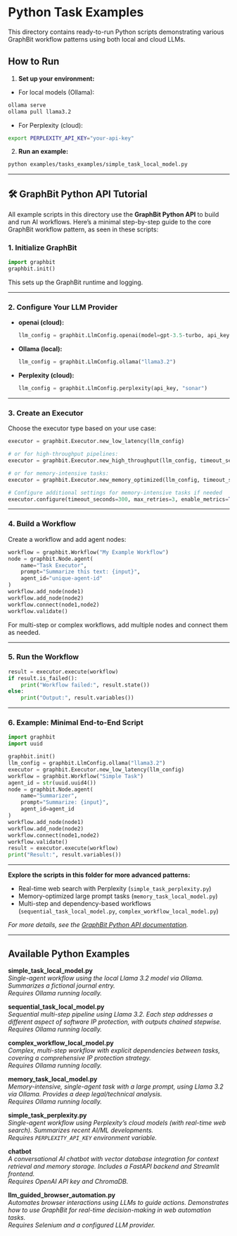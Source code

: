# Python Task Examples

This directory contains ready-to-run Python scripts demonstrating various GraphBit workflow patterns using both local and cloud LLMs.

## How to Run

1. **Set up your environment:**
- For local models (Ollama):  
```bash
ollama serve
ollama pull llama3.2
```
- For Perplexity (cloud):  
```bash
export PERPLEXITY_API_KEY="your-api-key"
```

2. **Run an example:**
```bash
python examples/tasks_examples/simple_task_local_model.py
```

---

## 🛠️ GraphBit Python API Tutorial

All example scripts in this directory use the **GraphBit Python API** to build and run AI workflows. Here’s a minimal step-by-step guide to the core GraphBit workflow pattern, as seen in these scripts:

### 1. **Initialize GraphBit**
```python
import graphbit
graphbit.init()
```
This sets up the GraphBit runtime and logging.

---

### 2. **Configure Your LLM Provider**
- **openai (cloud):**
  ```python
  llm_config = graphbit.LlmConfig.openai(model=gpt-3.5-turbo, api_key=api_key)
  ```
- **Ollama (local):**
  ```python
  llm_config = graphbit.LlmConfig.ollama("llama3.2")
  ```
- **Perplexity (cloud):**
  ```python
  llm_config = graphbit.LlmConfig.perplexity(api_key, "sonar")
  ```

---

### 3. **Create an Executor**
Choose the executor type based on your use case:
```python
executor = graphbit.Executor.new_low_latency(llm_config)

# or for high-throughput pipelines:
executor = graphbit.Executor.new_high_throughput(llm_config, timeout_seconds=60)

# or for memory-intensive tasks:
executor = graphbit.Executor.new_memory_optimized(llm_config, timeout_seconds=300)

# Configure additional settings for memory-intensive tasks if needed
executor.configure(timeout_seconds=300, max_retries=3, enable_metrics=True, debug=False)
```
---

### 4. **Build a Workflow**
Create a workflow and add agent nodes:
```python
workflow = graphbit.Workflow("My Example Workflow")
node = graphbit.Node.agent(
    name="Task Executor",
    prompt="Summarize this text: {input}",
    agent_id="unique-agent-id"
)
workflow.add_node(node1)
workflow.add_node(node2)
workflow.connect(node1,node2)
workflow.validate()
```
For multi-step or complex workflows, add multiple nodes and connect them as needed.

---

### 5. **Run the Workflow**
```python
result = executor.execute(workflow)
if result.is_failed():
    print("Workflow failed:", result.state())
else:
    print("Output:", result.variables())
```

---

### 6. **Example: Minimal End-to-End Script**
```python
import graphbit
import uuid

graphbit.init()
llm_config = graphbit.LlmConfig.ollama("llama3.2")
executor = graphbit.Executor.new_low_latency(llm_config)
workflow = graphbit.Workflow("Simple Task")
agent_id = str(uuid.uuid4())
node = graphbit.Node.agent(
    name="Summarizer",
    prompt="Summarize: {input}",
    agent_id=agent_id
)
workflow.add_node(node1)
workflow.add_node(node2)
workflow.connect(node1,node2)
workflow.validate()
result = executor.execute(workflow)
print("Result:", result.variables())
```

---

**Explore the scripts in this folder for more advanced patterns:**
- Real-time web search with Perplexity (`simple_task_perplexity.py`)
- Memory-optimized large prompt tasks (`memory_task_local_model.py`)
- Multi-step and dependency-based workflows (`sequential_task_local_model.py`, `complex_workflow_local_model.py`)

*For more details, see the [GraphBit Python API documentation](../docs/index.md).*

---

## Available Python Examples

**simple_task_local_model.py**  
*Single-agent workflow using the local Llama 3.2 model via Ollama. Summarizes a fictional journal entry.*  
_Requires Ollama running locally._

**sequential_task_local_model.py**  
*Sequential multi-step pipeline using Llama 3.2. Each step addresses a different aspect of software IP protection, with outputs chained stepwise.*  
_Requires Ollama running locally._

**complex_workflow_local_model.py**  
*Complex, multi-step workflow with explicit dependencies between tasks, covering a comprehensive IP protection strategy.*  
_Requires Ollama running locally._

**memory_task_local_model.py**  
*Memory-intensive, single-agent task with a large prompt, using Llama 3.2 via Ollama. Provides a deep legal/technical analysis.*  
_Requires Ollama running locally._

**simple_task_perplexity.py**  
*Single-agent workflow using Perplexity’s cloud models (with real-time web search). Summarizes recent AI/ML developments.*  
_Requires `PERPLEXITY_API_KEY` environment variable._

**chatbot**  
*A conversational AI chatbot with vector database integration for context retrieval and memory storage. Includes a FastAPI backend and Streamlit frontend.*  
_Requires OpenAI API key and ChromaDB._

**llm_guided_browser_automation.py**  
*Automates browser interactions using LLMs to guide actions. Demonstrates how to use GraphBit for real-time decision-making in web automation tasks.*  
_Requires Selenium and a configured LLM provider._
